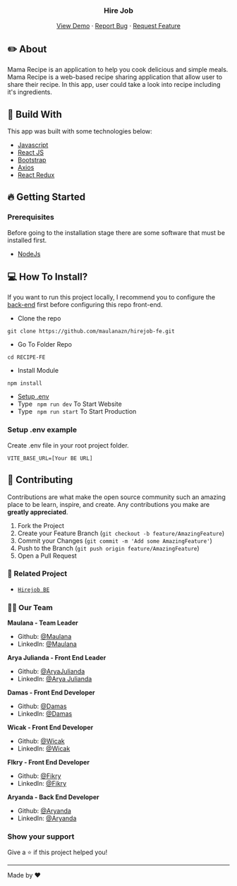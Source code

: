 <!-- <br /> -->
<div align="center">
  <h3 align="center">Hire Job</h3>

  <p align="center">
    <a href="https://hirejob.pages.dev/">View Demo</a>
    ·
    <a href="https://github.com/maulanazn/hirejob-fe/issues">Report Bug</a>
    ·
    <a href="https://github.com/maulanazn/hirejob-fe/issues">Request Feature</a>
  </p>
</div>



<!-- ABOUT THE PROJECT -->

## ✏️ About
Mama Recipe is an application to help you cook delicious and simple meals. Mama Recipe is a web-based recipe sharing application that allow user to share their recipe. In this app, user could take a look into recipe including it's ingredients.

## 🔖 Build With
This app was built with some technologies below:

- [Javascript](https://www.javascript.com/)
- [React JS](https://nextjs.org)
- [Bootstrap](https://www.npmjs.com/package/bootstrap)
- [Axios](https://axios-http.com/)
- [React Redux](https://react-redux.js.org/introduction/getting-started)

## 🔥 Getting Started

### Prerequisites

Before going to the installation stage there are some software that must be installed first.

- [NodeJs](https://nodejs.org/en/download/)


## 💻 How To Install?

If you want to run this project locally, I recommend you to configure the [back-end](https://github.com/maulanazn/hirejob-be) first before configuring this repo front-end.

- Clone the repo

```
git clone https://github.com/maulanazn/hirejob-fe.git
```

- Go To Folder Repo

```
cd RECIPE-FE
```

- Install Module

```
npm install
```

- <a href="#setup-env">Setup .env</a>
- Type ` npm run dev` To Start Website
- Type ` npm run start` To Start Production

### Setup .env example

Create .env file in your root project folder.

```
VITE_BASE_URL=[Your BE URL]

```

## 🍻 Contributing

Contributions are what make the open source community such an amazing place to be learn, inspire, and create. Any contributions you make are **greatly appreciated**.

1. Fork the Project
2. Create your Feature Branch (`git checkout -b feature/AmazingFeature`)
3. Commit your Changes (`git commit -m 'Add some AmazingFeature'`)
4. Push to the Branch (`git push origin feature/AmazingFeature`)
5. Open a Pull Request


### 🚀 Related Project

* [`Hirejob BE`](https://github.com/maulanazn/hirejob-be)


### 🤝🏻 Our Team

 **Maulana - Team Leader**

* Github: [@Maulana](https://github.com/maulanazn)
* LinkedIn: [@Maulana](https://www.linkedin.com/in/)

 **Arya Julianda - Front End Leader**

* Github: [@AryaJulianda](https://github.com/AryaJulianda)
* LinkedIn: [@Arya Julianda](https://www.linkedin.com/in/aryajulianda)

 **Damas - Front End Developer** 

* Github: [@Damas](https://github.com/)
* LinkedIn: [@Damas](https://www.linkedin.com/in/)

 **Wicak - Front End Developer**

* Github: [@Wicak](https://github.com/)
* LinkedIn: [@Wicak](https://www.linkedin.com/in/)

 **FIkry - Front End Developer**

* Github: [@Fikry](https://github.com/)
* LinkedIn: [@Fikry](https://www.linkedin.com/in/)

 **Aryanda - Back End Developer**

* Github: [@Aryanda](https://github.com/)
* LinkedIn: [@Aryanda](https://www.linkedin.com/in/)

### Show your support

Give a ⭐️ if this project helped you!

***
Made by ❤️ 
